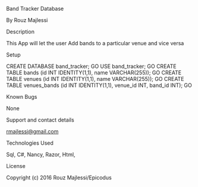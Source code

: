 Band Tracker Database

By Rouz Majlessi

Description

This App will let the user Add bands to a particular venue and vice versa

Setup

CREATE DATABASE band_tracker; GO USE band_tracker; GO CREATE TABLE bands (id INT IDENTITY(1,1), name VARCHAR(255)); GO CREATE TABLE venues (id INT IDENTITY(1,1), name VARCHAR(255)); GO CREATE TABLE venues_bands (id INT IDENTITY(1,1), venue_id INT, band_id INT); GO

Known Bugs

None

Support and contact details

rmajlessi@gmail.com

Technologies Used

Sql, C#, Nancy, Razor, Html,

License

Copyright (c) 2016 Rouz Majlessi/Epicodus
